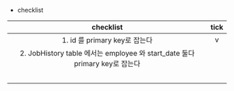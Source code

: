 - checklist

|    checklist                                                                             | tick | 
|:----------------------------------------------------------------------------------------:|:----:|
| 1. id 를 primary key로 잡는다                                                               |  v   | 
| 2. JobHistory table 에서는 employee 와 start_date 둘다 primary key로 잡는다                    |      |   
|                |      | 
|                |      | 
|                |      | 
|                |      | 
|                |      | 
